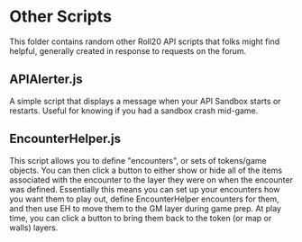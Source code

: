 # Other Scripts
This folder contains random other Roll20 API scripts that folks might find helpful, generally created in response to requests on the forum.

## APIAlerter.js
A simple script that displays a message when your API Sandbox starts or restarts. Useful for knowing if you had a sandbox crash mid-game.

## EncounterHelper.js
This script allows you to define "encounters", or sets of tokens/game objects. You can then click a button to either show or hide all of the
items associated with the encounter to the layer they were on when the encounter was defined. Essentially this means you can set up your
encounters how you want them to play out, define EncounterHelper encounters for them, and then use EH to move them to the GM layer during
game prep. At play time, you can click a button to bring them back to the token (or map or walls) layers.